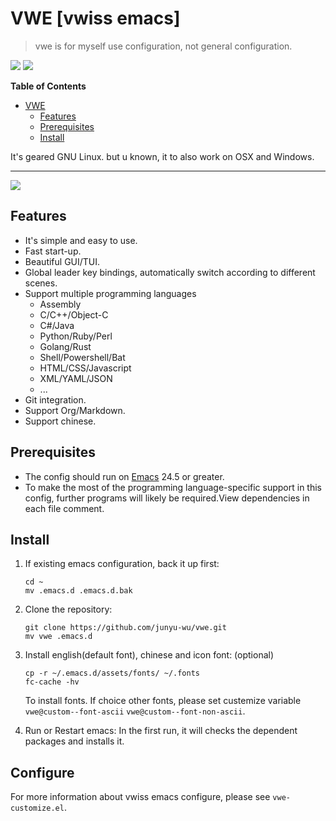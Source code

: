 
# VWE [vwiss emacs]
> vwe is for myself use configuration, not general configuration.

[![](https://img.shields.io/badge/build-vwiss-green.svg)](https://github.com/junyu-wu/vwe/tree/master)
[![](https://img.shields.io/badge/license-GPL3-red.svg)](https://github.com/junyu-wu/vwe/tree/master)

<!-- markdown-toc start - Don't edit this section. Run M-x markdown-toc-refresh-toc -->
**Table of Contents**

- [VWE](#vwiss-emacs)
    - [Features](#features)
    - [Prerequisites](#prerequisites)
    - [Install](#install)

<!-- markdown-toc end -->

It's geared GNU Linux. but u known, it to also work on OSX and Windows.

---
![](https://raw.githubusercontent.com/junyu-wu/vwe/tree/master/assets/icons/vwemacs-logo.png)

## Features
- It's simple and easy to use.
- Fast start-up.
- Beautiful GUI/TUI.
- Global leader key bindings, automatically switch according to different scenes.
- Support multiple programming languages
   - Assembly
   - C/C++/Object-C
   - C#/Java
   - Python/Ruby/Perl
   - Golang/Rust
   - Shell/Powershell/Bat
   - HTML/CSS/Javascript
   - XML/YAML/JSON
   - ...
- Git integration.
- Support Org/Markdown.
- Support chinese.

## Prerequisites
- The config should run on [Emacs](https://www.gnu.org/software/emacs/ "emacs download") 24.5 or greater.
- To make the most of the programming language-specific support in this config, further programs will likely be required.View dependencies in each file comment.

## Install
1. If existing emacs configuration, back it up first:

	```shell
	cd ~
	mv .emacs.d .emacs.d.bak
	```
2. Clone the repository:

	``` shell
	git clone https://github.com/junyu-wu/vwe.git
	mv vwe .emacs.d

	```
3. Install english(default font), chinese and icon font: (optional)

	``` shell
	cp -r ~/.emacs.d/assets/fonts/ ~/.fonts
	fc-cache -hv
	```
	To install fonts.
	If choice other fonts, please set custemize variable `vwe@custom--font-ascii` `vwe@custom--font-non-ascii`.

4. Run or Restart emacs:
   In the first run, it will checks the dependent packages and installs it.
## Configure
   For more information about vwiss emacs configure, please see `vwe-customize.el`.
